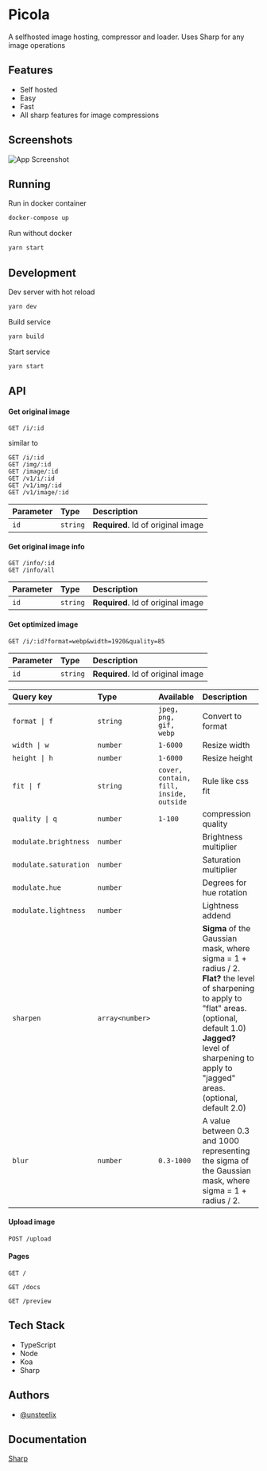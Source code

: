 # Picola

A selfhosted image hosting, compressor and loader. Uses Sharp for any image operations

## Features

- Self hosted
- Easy
- Fast
- All sharp features for image compressions

## Screenshots

![App Screenshot](https://i.ibb.co/3vpPH9s/image.png)

## Running

Run in docker container

```bash
docker-compose up
```

Run without docker

```bash
yarn start
```

## Development

Dev server with hot reload

```bash
yarn dev
```

Build service

```bash
yarn build
```

Start service

```bash
yarn start
```

## API

#### Get original image

```
GET /i/:id
```

similar to

```
GET /i/:id
GET /img/:id
GET /image/:id
GET /v1/i/:id
GET /v1/img/:id
GET /v1/image/:id
```

| Parameter | Type     | Description                        |
| :-------- | :------- | :--------------------------------- |
| `id`      | `string` | **Required**. Id of original image |

#### Get original image info

```
GET /info/:id
GET /info/all
```

| Parameter | Type     | Description                        |
| :-------- | :------- | :--------------------------------- |
| `id`      | `string` | **Required**. Id of original image |

#### Get optimized image

```
GET /i/:id?format=webp&width=1920&quality=85
```

| Parameter | Type     | Description                        |
| :-------- | :------- | :--------------------------------- |
| `id`      | `string` | **Required**. Id of original image |

| Query key             | Type            | Available                               | Description                                                                                                                                                                                                                           |
| :-------------------- | :-------------- | :-------------------------------------- | :------------------------------------------------------------------------------------------------------------------------------------------------------------------------------------------------------------------------------------ |
| `format \| f`         | `string`        | `jpeg, png, gif, webp`                  | Convert to format                                                                                                                                                                                                                     |
| `width \| w`          | `number`        | `1-6000`                                | Resize width                                                                                                                                                                                                                          |
| `height \| h`         | `number`        | `1-6000`                                | Resize height                                                                                                                                                                                                                         |
| `fit \| f`            | `string`        | `cover, contain, fill, inside, outside` | Rule like css fit                                                                                                                                                                                                                     |
| `quality \| q`        | `number`        | `1-100`                                 | compression quality                                                                                                                                                                                                                   |
| `modulate.brightness` | `number`        |                                         | Brightness multiplier                                                                                                                                                                                                                 |
| `modulate.saturation` | `number`        |                                         | Saturation multiplier                                                                                                                                                                                                                 |
| `modulate.hue`        | `number`        |                                         | Degrees for hue rotation                                                                                                                                                                                                              |
| `modulate.lightness`  | `number`        |                                         | Lightness addend                                                                                                                                                                                                                      |
| `sharpen`             | `array<number>` |                                         | **Sigma** of the Gaussian mask, where sigma = 1 + radius / 2. **Flat?** the level of sharpening to apply to "flat" areas. (optional, default 1.0) **Jagged?** level of sharpening to apply to "jagged" areas. (optional, default 2.0) |
| `blur`                | `number`        | `0.3-1000`                              | A value between 0.3 and 1000 representing the sigma of the Gaussian mask, where sigma = 1 + radius / 2.                                                                                                                               |

#### Upload image

```
POST /upload
```

#### Pages

```
GET /
```

```
GET /docs
```

```
GET /preview
```

## Tech Stack

- TypeScript
- Node
- Koa
- Sharp

## Authors

- [@unsteelix](https://www.github.com/unsteelix)

## Documentation

[Sharp](https://sharp.pixelplumbing.com)
